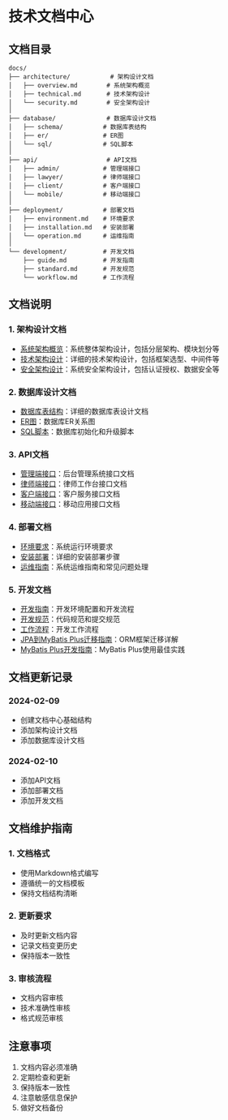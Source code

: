 # 技术文档中心

## 文档目录
```
docs/
├── architecture/           # 架构设计文档
│   ├── overview.md        # 系统架构概览
│   ├── technical.md       # 技术架构设计
│   └── security.md        # 安全架构设计
│
├── database/              # 数据库设计文档
│   ├── schema/           # 数据库表结构
│   ├── er/               # ER图
│   └── sql/              # SQL脚本
│
├── api/                   # API文档
│   ├── admin/            # 管理端接口
│   ├── lawyer/           # 律师端接口
│   ├── client/           # 客户端接口
│   └── mobile/           # 移动端接口
│
├── deployment/           # 部署文档
│   ├── environment.md    # 环境要求
│   ├── installation.md   # 安装部署
│   └── operation.md      # 运维指南
│
└── development/          # 开发文档
    ├── guide.md          # 开发指南
    ├── standard.md       # 开发规范
    └── workflow.md       # 工作流程
```

## 文档说明

### 1. 架构设计文档
- [系统架构概览](architecture/overview.md)：系统整体架构设计，包括分层架构、模块划分等
- [技术架构设计](architecture/technical.md)：详细的技术架构设计，包括框架选型、中间件等
- [安全架构设计](architecture/security.md)：系统安全架构设计，包括认证授权、数据安全等

### 2. 数据库设计文档
- [数据库表结构](database/schema/)：详细的数据库表设计文档
- [ER图](database/er/)：数据库ER关系图
- [SQL脚本](database/sql/)：数据库初始化和升级脚本

### 3. API文档
- [管理端接口](api/admin/)：后台管理系统接口文档
- [律师端接口](api/lawyer/)：律师工作台接口文档
- [客户端接口](api/client/)：客户服务接口文档
- [移动端接口](api/mobile/)：移动应用接口文档

### 4. 部署文档
- [环境要求](deployment/environment.md)：系统运行环境要求
- [安装部署](deployment/installation.md)：详细的安装部署步骤
- [运维指南](deployment/operation.md)：系统运维指南和常见问题处理

### 5. 开发文档
- [开发指南](development/guide.md)：开发环境配置和开发流程
- [开发规范](development/standard.md)：代码规范和提交规范
- [工作流程](development/workflow.md)：开发工作流程
- [JPA到MyBatis Plus迁移指南](development/orm-migration.md)：ORM框架迁移详解
- [MyBatis Plus开发指南](development/mybatis-plus-guide.md)：MyBatis Plus使用最佳实践

## 文档更新记录

### 2024-02-09
- 创建文档中心基础结构
- 添加架构设计文档
- 添加数据库设计文档

### 2024-02-10
- 添加API文档
- 添加部署文档
- 添加开发文档

## 文档维护指南

### 1. 文档格式
- 使用Markdown格式编写
- 遵循统一的文档模板
- 保持文档结构清晰

### 2. 更新要求
- 及时更新文档内容
- 记录文档变更历史
- 保持版本一致性

### 3. 审核流程
- 文档内容审核
- 技术准确性审核
- 格式规范审核

## 注意事项
1. 文档内容必须准确
2. 定期检查和更新
3. 保持版本一致性
4. 注意敏感信息保护
5. 做好文档备份 